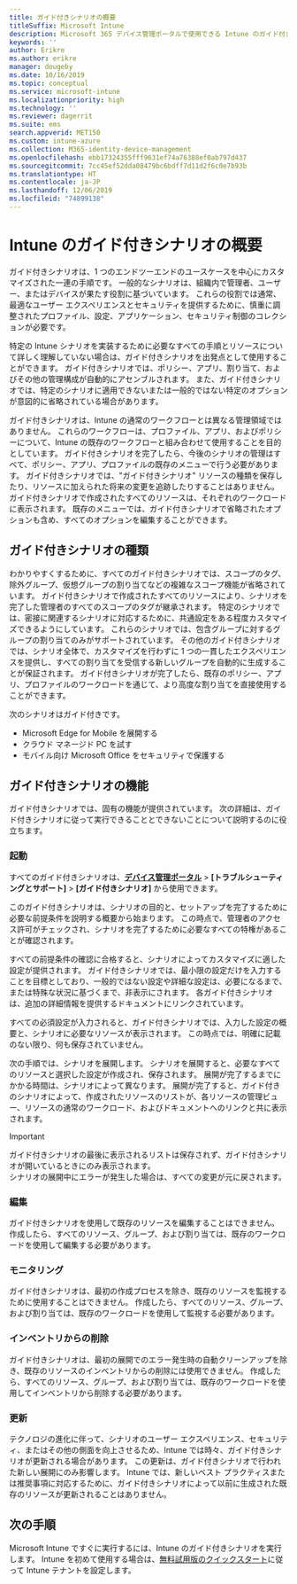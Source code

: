 ```yaml
---
title: ガイド付きシナリオの概要
titleSuffix: Microsoft Intune
description: Microsoft 365 デバイス管理ポータルで使用できる Intune のガイド付きシナリオについて説明します。
keywords: ''
author: Erikre
ms.author: erikre
manager: dougeby
ms.date: 10/16/2019
ms.topic: conceptual
ms.service: microsoft-intune
ms.localizationpriority: high
ms.technology: ''
ms.reviewer: dagerrit
ms.suite: ems
search.appverid: MET150
ms.custom: intune-azure
ms.collection: M365-identity-device-management
ms.openlocfilehash: ebb17324355fff9631ef74a76388ef0ab797d437
ms.sourcegitcommit: 7cc45ef52dda08479bc6bdff7d11d2f6c0e7b93b
ms.translationtype: HT
ms.contentlocale: ja-JP
ms.lasthandoff: 12/06/2019
ms.locfileid: "74899138"
---
```

# <a name="intune-guided-scenarios-overview"></a>Intune のガイド付きシナリオの概要 

ガイド付きシナリオは、1 つのエンドツーエンドのユースケースを中心にカスタマイズされた一連の手順です。 一般的なシナリオは、組織内で管理者、ユーザー、またはデバイスが果たす役割に基づいています。 これらの役割では通常、最適なユーザー エクスペリエンスとセキュリティを提供するために、慎重に調整されたプロファイル、設定、アプリケーション、セキュリティ制御のコレクションが必要です。    

特定の Intune シナリオを実装するために必要なすべての手順とリソースについて詳しく理解していない場合は、ガイド付きシナリオを出発点として使用することができます。 ガイド付きシナリオでは、ポリシー、アプリ、割り当て、およびその他の管理構成が自動的にアセンブルされます。 また、ガイド付きシナリオでは、特定のシナリオに適用できないまたは一般的ではない特定のオプションが意図的に省略されている場合があります。 

ガイド付きシナリオは、Intune の通常のワークフローとは異なる管理領域ではありません。 これらのワークフローは、プロファイル、アプリ、およびポリシーについて、Intune の既存のワークフローと組み合わせて使用することを目的としています。 ガイド付きシナリオを完了したら、今後のシナリオの管理はすべて、ポリシー、アプリ、プロファイルの既存のメニューで行う必要があります。 ガイド付きシナリオでは、"ガイド付きシナリオ" リソースの種類を保存したり、リソースに加えられた将来の変更を追跡したりすることはありません。 ガイド付きシナリオで作成されたすべてのリソースは、それぞれのワークロードに表示されます。 既存のメニューでは、ガイド付きシナリオで省略されたオプションも含め、すべてのオプションを編集することができます。  

## <a name="types-of-guided-scenarios"></a>ガイド付きシナリオの種類 

わかりやすくするために、すべてのガイド付きシナリオでは、スコープのタグ、除外グループ、仮想グループの割り当てなどの複雑なスコープ機能が省略されています。 ガイド付きシナリオで作成されたすべてのリソースにより、シナリオを完了した管理者のすべてのスコープのタグが継承されます。 特定のシナリオでは、密接に関連するシナリオに対応するために、共通設定をある程度カスタマイズできるようにしています。 これらのシナリオでは、包含グループに対するグループの割り当てのみがサポートされています。 その他のガイド付きシナリオでは、シナリオ全体で、カスタマイズを行わずに 1 つの一貫したエクスペリエンスを提供し、すべての割り当てを受信する新しいグループを自動的に生成することが保証されます。 ガイド付きシナリオが完了したら、既存のポリシー、アプリ、プロファイルのワークロードを通じて、より高度な割り当てを直接使用することができます。  

次のシナリオはガイド付きです。 
- Microsoft Edge for Mobile を展開する 
- クラウド マネージド PC を試す
- モバイル向け Microsoft Office をセキュリティで保護する 

## <a name="guided-scenario-functionality"></a>ガイド付きシナリオの機能 

ガイド付きシナリオでは、固有の機能が提供されています。 次の詳細は、ガイド付きシナリオに従って実行できることとできないことについて説明するのに役立ちます。

### <a name="launching"></a>起動  

すべてのガイド付きシナリオは、**[デバイス管理ポータル](https://devicemanagement.microsoft.com)** > **[トラブルシューティングとサポート]** > **[ガイド付きシナリオ]** から使用できます。 

このガイド付きシナリオは、シナリオの目的と、セットアップを完了するために必要な前提条件を説明する概要から始まります。 この時点で、管理者のアクセス許可がチェックされ、シナリオを完了するために必要なすべての特権があることが確認されます。  

すべての前提条件の確認に合格すると、シナリオによってカスタマイズに適した設定が提供されます。 ガイド付きシナリオでは、最小限の設定だけを入力することを目標としており、一般的ではない設定や詳細な設定は、必要になるまで、または特殊な状況に基づくまで、非表示にされます。 各ガイド付きシナリオは、追加の詳細情報を提供するドキュメントにリンクされています。 

すべての必須設定が入力されると、ガイド付きシナリオでは、入力した設定の概要と、シナリオに必要なリソースが表示されます。 この時点では、明確に記載のない限り、何も保存されていません。

次の手順では、シナリオを展開します。 シナリオを展開すると、必要なすべてのリソースと選択した設定が作成され、保存されます。 展開が完了するまでにかかる時間は、シナリオによって異なります。 展開が完了すると、ガイド付きのシナリオによって、作成されたリソースのリストが、各リソースの管理ビュー、リソースの通常のワークロード、およびドキュメントへのリンクと共に表示されます。 

> [!IMPORTANT]
> ガイド付きシナリオの最後に表示されるリストは保存されず、ガイド付きシナリオが開いているときにのみ表示されます。  
シナリオの展開中にエラーが発生した場合は、すべての変更が元に戻されます。 

### <a name="editing"></a>編集 

ガイド付きシナリオを使用して既存のリソースを編集することはできません。 作成したら、すべてのリソース、グループ、および割り当ては、既存のワークロードを使用して編集する必要があります。

### <a name="monitoring"></a>モニタリング 

ガイド付きシナリオは、最初の作成プロセスを除き、既存のリソースを監視するために使用することはできません。 作成したら、すべてのリソース、グループ、および割り当ては、既存のワークロードを使用して監視する必要があります。 

### <a name="retiring"></a>インベントリからの削除 

ガイド付きシナリオは、最初の展開でのエラー発生時の自動クリーンアップを除き、既存のリソースのインベントリからの削除には使用できません。 作成したら、すべてのリソース、グループ、および割り当ては、既存のワークロードを使用してインベントリから削除する必要があります。 

### <a name="updating"></a>更新

テクノロジの進化に伴って、シナリオのユーザー エクスペリエンス、セキュリティ、またはその他の側面を向上させるため、Intune では時々、ガイド付きシナリオが更新される場合があります。 この更新は、ガイド付きシナリオで行われた新しい展開にのみ影響します。 Intune では、新しいベスト プラクティスまたは推奨事項に対応するために、ガイド付きシナリオによって以前に生成された既存のリソースが更新されることはありません。  

## <a name="next-steps"></a>次の手順

Microsoft Intune ですぐに実行するには、Intune のガイド付きシナリオを実行します。 Intune を初めて使用する場合は、[無料試用版のクイックスタート](free-trial-sign-up.md)に従って Intune テナントを設定します。
